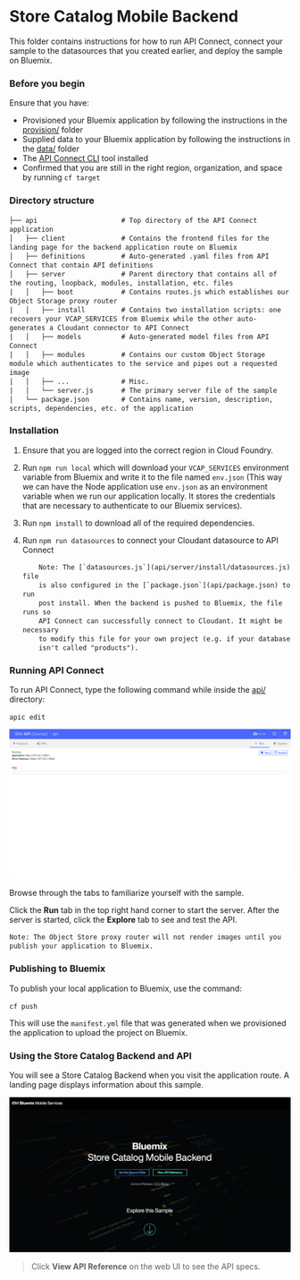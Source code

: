 # Store Catalog Mobile Backend
This folder contains instructions for how to run API Connect, connect your sample to the datasources that you created earlier, and deploy the sample on Bluemix.

### Before you begin
Ensure that you have:

* Provisioned your Bluemix application by following the instructions in the [provision/](../provision) folder
* Supplied data to your Bluemix application by following the instructions in the [data/](../data) folder
* The [API Connect CLI](https://www.npmjs.com/package/apiconnect) tool installed
* Confirmed that you are still in the right region, organization, and space by running `cf target`

### Directory structure
    ├── api                     # Top directory of the API Connect application
    │   ├── client              # Contains the frontend files for the landing page for the backend application route on Bluemix
    │   ├── definitions         # Auto-generated .yaml files from API Connect that contain API definitions
    │   ├── server              # Parent directory that contains all of the routing, loopback, modules, installation, etc. files
    |   │   ├── boot            # Contains routes.js which establishes our Object Storage proxy router
    |   │   ├── install         # Contains two installation scripts: one recovers your VCAP_SERVICES from Bluemix while the other auto-generates a Cloudant connector to API Connect
    |   │   ├── models          # Auto-generated model files from API Connect
    |   │   ├── modules         # Contains our custom Object Storage module which authenticates to the service and pipes out a requested image
    |   │   ├── ...             # Misc.
    |   │   └── server.js       # The primary server file of the sample
    │   └── package.json        # Contains name, version, description, scripts, dependencies, etc. of the application

### Installation
1. Ensure that you are logged into the correct region in Cloud Foundry.
2. Run `npm run local` which will download your `VCAP_SERVICES` environment variable from Bluemix and write it to the file named `env.json` (This way we can have the Node application use `env.json` as an environment variable when we run our application locally. It stores the credentials that are necessary to authenticate to our Bluemix services).
3. Run `npm install` to download all of the required dependencies.
4. Run `npm run datasources` to connect your Cloudant datasource to API Connect  

           Note: The [`datasources.js`](api/server/install/datasources.js) file 
           is also configured in the [`package.json`](api/package.json) to run
           post install. When the backend is pushed to Bluemix, the file runs so
           API Connect can successfully connect to Cloudant. It might be necessary 
           to modify this file for your own project (e.g. if your database 
           isn't called "products").

### Running API Connect
To run API Connect, type the following command while inside the [api/](api) directory:

`apic edit`

<img src="readme/1.png"/>

Browse through the tabs to familiarize yourself with the sample.

Click the **Run** tab in the top right hand corner to start the server. After the server is started, click the **Explore** tab to see and test the API.

    Note: The Object Store proxy router will not render images until you publish your application to Bluemix.

### Publishing to Bluemix
To publish your local application to Bluemix, use the command:

`cf push`

This will use the `manifest.yml` file that was generated when we provisioned the application to upload the project on Bluemix.

### Using the Store Catalog Backend and API
You will see a Store Catalog Backend when you visit the application route. A landing page displays information about this sample.

<img src="readme/2.png"/>

> Click **View API Reference** on the web UI to see the API specs.
